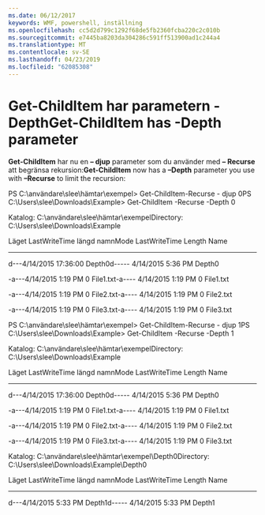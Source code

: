 ```yaml
---
ms.date: 06/12/2017
keywords: WMF, powershell, inställning
ms.openlocfilehash: cc5d2d799c1292f68de5fb2360fcba220c2c010b
ms.sourcegitcommit: e7445ba8203da304286c591ff513900ad1c244a4
ms.translationtype: MT
ms.contentlocale: sv-SE
ms.lasthandoff: 04/23/2019
ms.locfileid: "62085308"
---
```

# <a name="get-childitem-has--depth-parameter"></a><span data-ttu-id="27e5b-102">Get-ChildItem har parametern - Depth</span><span class="sxs-lookup"><span data-stu-id="27e5b-102">Get-ChildItem has -Depth parameter</span></span>
<span data-ttu-id="27e5b-103">**Get-ChildItem** har nu en **– djup** parameter som du använder med **– Recurse** att begränsa rekursion:</span><span class="sxs-lookup"><span data-stu-id="27e5b-103">**Get-ChildItem** now has a **–Depth** parameter you use with **–Recurse** to limit the recursion:</span></span>

<span data-ttu-id="27e5b-104">PS C:\\användare\\slee\\hämtar\\exempel&gt; Get-ChildItem-Recurse - djup 0</span><span class="sxs-lookup"><span data-stu-id="27e5b-104">PS C:\\Users\\slee\\Downloads\\Example&gt; Get-ChildItem -Recurse -Depth 0</span></span>

<span data-ttu-id="27e5b-105">Katalog: C:\\användare\\slee\\hämtar\\exempel</span><span class="sxs-lookup"><span data-stu-id="27e5b-105">Directory: C:\\Users\\slee\\Downloads\\Example</span></span>

<span data-ttu-id="27e5b-106">Läget LastWriteTime längd namn</span><span class="sxs-lookup"><span data-stu-id="27e5b-106">Mode LastWriteTime Length Name</span></span>

---- ------------- ------ ----

<span data-ttu-id="27e5b-107">d---4/14/2015 17:36:00 Depth0</span><span class="sxs-lookup"><span data-stu-id="27e5b-107">d----- 4/14/2015 5:36 PM Depth0</span></span>

<span data-ttu-id="27e5b-108">-a---4/14/2015 1:19 PM 0 File1.txt</span><span class="sxs-lookup"><span data-stu-id="27e5b-108">-a---- 4/14/2015 1:19 PM 0 File1.txt</span></span>

<span data-ttu-id="27e5b-109">-a---4/14/2015 1:19 PM 0 File2.txt</span><span class="sxs-lookup"><span data-stu-id="27e5b-109">-a---- 4/14/2015 1:19 PM 0 File2.txt</span></span>

<span data-ttu-id="27e5b-110">-a---4/14/2015 1:19 PM 0 File3.txt</span><span class="sxs-lookup"><span data-stu-id="27e5b-110">-a---- 4/14/2015 1:19 PM 0 File3.txt</span></span>

<span data-ttu-id="27e5b-111">PS C:\\användare\\slee\\hämtar\\exempel&gt; Get-ChildItem-Recurse - djup 1</span><span class="sxs-lookup"><span data-stu-id="27e5b-111">PS C:\\Users\\slee\\Downloads\\Example&gt; Get-ChildItem -Recurse -Depth 1</span></span>

<span data-ttu-id="27e5b-112">Katalog: C:\\användare\\slee\\hämtar\\exempel</span><span class="sxs-lookup"><span data-stu-id="27e5b-112">Directory: C:\\Users\\slee\\Downloads\\Example</span></span>

<span data-ttu-id="27e5b-113">Läget LastWriteTime längd namn</span><span class="sxs-lookup"><span data-stu-id="27e5b-113">Mode LastWriteTime Length Name</span></span>

---- ------------- ------ ----

<span data-ttu-id="27e5b-114">d---4/14/2015 17:36:00 Depth0</span><span class="sxs-lookup"><span data-stu-id="27e5b-114">d----- 4/14/2015 5:36 PM Depth0</span></span>

<span data-ttu-id="27e5b-115">-a---4/14/2015 1:19 PM 0 File1.txt</span><span class="sxs-lookup"><span data-stu-id="27e5b-115">-a---- 4/14/2015 1:19 PM 0 File1.txt</span></span>

<span data-ttu-id="27e5b-116">-a---4/14/2015 1:19 PM 0 File2.txt</span><span class="sxs-lookup"><span data-stu-id="27e5b-116">-a---- 4/14/2015 1:19 PM 0 File2.txt</span></span>

<span data-ttu-id="27e5b-117">-a---4/14/2015 1:19 PM 0 File3.txt</span><span class="sxs-lookup"><span data-stu-id="27e5b-117">-a---- 4/14/2015 1:19 PM 0 File3.txt</span></span>

<span data-ttu-id="27e5b-118">Katalog: C:\\användare\\slee\\hämtar\\exempel\\Depth0</span><span class="sxs-lookup"><span data-stu-id="27e5b-118">Directory: C:\\Users\\slee\\Downloads\\Example\\Depth0</span></span>

<span data-ttu-id="27e5b-119">Läget LastWriteTime längd namn</span><span class="sxs-lookup"><span data-stu-id="27e5b-119">Mode LastWriteTime Length Name</span></span>

---- ------------- ------ ----

<span data-ttu-id="27e5b-120">d---4/14/2015 5:33 PM Depth1</span><span class="sxs-lookup"><span data-stu-id="27e5b-120">d----- 4/14/2015 5:33 PM Depth1</span></span>

